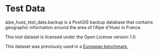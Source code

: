# Test Data
alpe_huez_test_data.backup is a PostGIS backup database that contains geographic information around the area of l'Alpe d'Huez in France. 

This test dataset is licensed under the Open License version 1.0.

This dataset was previously used in a [European benchmark.][1]

[1]: http://www.eurosdr.net/sites/default/files/uploaded_files/58.pdf